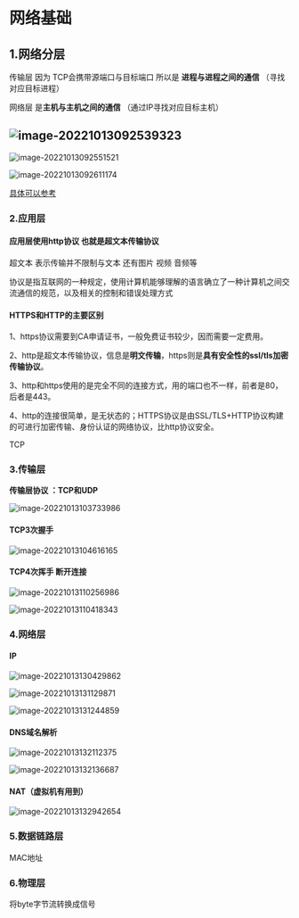 # 网络基础

## 1.网络分层

传输层 因为 TCP会携带源端口与目标端口 所以是 **进程与进程之间的通信** （寻找对应目标进程）

网络层 是**主机与主机之间的通信** （通过IP寻找对应目标主机）

## ![image-20221013092539323](网络.assets/image-20221013092539323.png)

![image-20221013092551521](网络.assets/image-20221013092551521.png)

![image-20221013092611174](网络.assets/image-20221013092611174.png)

[具体可以参考](https://blog.csdn.net/weixin_46591962/article/details/109636249)

### 2.应用层

#### **应用层使用http协议 也就是超文本传输协议**

超文本 表示传输并不限制与文本 还有图片 视频 音频等

协议是指互联网的一种规定，使用计算机能够理解的语言确立了一种计算机之间交流通信的规范，以及相关的控制和错误处理方式

#### **HTTPS和HTTP的主要区别**        

1、https协议需要到CA申请证书，一般免费证书较少，因而需要一定费用。

2、http是超文本传输协议，信息是**明文传输**，https则是**具有安全性的ssl/tls加密传输协议**。

3、http和https使用的是完全不同的连接方式，用的端口也不一样，前者是80，后者是443。

4、http的连接很简单，是无状态的；HTTPS协议是由SSL/TLS+HTTP协议构建的可进行加密传输、身份认证的网络协议，比http协议安全。

TCP

### 3.传输层

**传输层协议 ：TCP和UDP**

![image-20221013103733986](网络.assets/image-20221013103733986.png)

#### TCP3次握手 

![image-20221013104616165](网络.assets/image-20221013104616165.png)

#### TCP4次挥手 断开连接

![image-20221013110256986](网络.assets/image-20221013110256986.png)

![image-20221013110418343](网络.assets/image-20221013110418343.png)

### 4.网络层

#### **IP**

![image-20221013130429862](网络.assets/image-20221013130429862.png)

![image-20221013131129871](网络.assets/image-20221013131129871.png)

![image-20221013131244859](网络.assets/image-20221013131244859.png)

#### **DNS域名解析**

![image-20221013132112375](网络.assets/image-20221013132112375.png)

![image-20221013132136687](网络.assets/image-20221013132136687.png)

#### **NAT**（虚拟机有用到）

![image-20221013132942654](网络.assets/image-20221013132942654.png)

### 5.数据链路层

MAC地址

### 6.物理层

将byte字节流转换成信号
